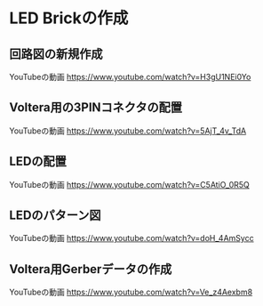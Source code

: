 # LED Brickの作成

## 回路図の新規作成

YouTubeの動画
https://www.youtube.com/watch?v=H3gU1NEi0Yo

## Voltera用の3PINコネクタの配置 

YouTubeの動画
https://www.youtube.com/watch?v=5AjT_4v_TdA

## LEDの配置

YouTubeの動画
https://www.youtube.com/watch?v=C5AtiO_0R5Q

## LEDのパターン図 

YouTubeの動画
https://www.youtube.com/watch?v=doH_4AmSycc

## Voltera用Gerberデータの作成 

YouTubeの動画
https://www.youtube.com/watch?v=Ve_z4Aexbm8


